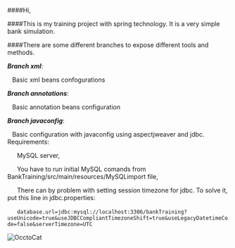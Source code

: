 ####Hi,

####This is my training project with spring technology. It is a very simple bank simulation.

####There are some different branches to expose different tools and methods.





**_Branch xml_**:


  &ensp;&nbsp;Basic xml beans confogurations 
  
**_Branch annotations_**:


  &ensp;&nbsp;Basic annotation beans configuration

**_Branch javaconfig_**:


  &ensp;&nbsp;Basic configuration with javaconfig using aspectjweaver and jdbc. Requirements:
  
  
  &ensp;&ensp;&nbsp; MySQL server,
  
  
  &ensp;&ensp;&nbsp; You have to run initial MySQL comands from BankTraining/src/main/resources/MySQLimport file,
 
 
  &ensp;&ensp;&nbsp; There can by problem with setting session timezone for jdbc. To solve it, put this line in jdbc.properties:
  
 
  &ensp;&ensp;&nbsp; `database.url=jdbc:mysql://localhost:3306/bankTraining?useUnicode=true&useJDBCCompliantTimezoneShift=true&useLegacyDatetimeCode=false&serverTimezone=UTC`
  
  
  
  
  
  
  
  
 ![OcctoCat](http://octodex.github.com/images/foundingfather_v2.png?style=centerme) 


  
  
    

